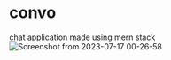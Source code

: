 # convo
chat application made using mern stack
![Screenshot from 2023-07-17 00-26-58](https://github.com/Ayush0054/convo/assets/97244608/a6cbade7-66db-4d00-be2c-953544e40c3a)
